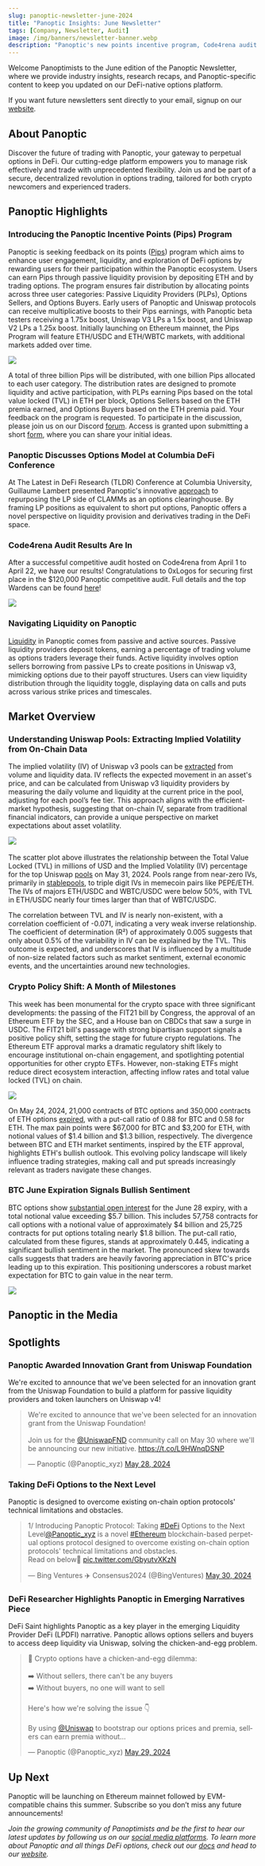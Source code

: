 ```yaml
---
slug: panoptic-newsletter-june-2024
title: "Panoptic Insights: June Newsletter"
tags: [Company, Newsletter, Audit]
image: /img/banners/newsletter-banner.webp
description: "Panoptic's new points incentive program, Code4rena audit results, Uniswap implied volatility, bullish crypto policy, and more!"
---
```


Welcome Panoptimists to the June edition of the Panoptic Newsletter, where we provide industry insights, research recaps, and Panoptic-specific content to keep you updated on our DeFi-native options platform.

  

If you want future newsletters sent directly to your email, signup on our [website](https://panoptic.xyz/).

  

## About Panoptic

Discover the future of trading with Panoptic, your gateway to perpetual options in DeFi. Our cutting-edge platform empowers you to manage risk effectively and trade with unprecedented flexibility. Join us and be part of a secure, decentralized revolution in options trading, tailored for both crypto newcomers and experienced traders.

  

## Panoptic Highlights

### Introducing the Panoptic Incentive Points (Pips) Program

Panoptic is seeking feedback on its points ([Pips](https://t.co/Z3WXrnhGLZ)) program which aims to enhance user engagement, liquidity, and exploration of DeFi options by rewarding users for their participation within the Panoptic ecosystem. Users can earn Pips through passive liquidity provision by depositing ETH and by trading options. The program ensures fair distribution by allocating points across three user categories: Passive Liquidity Providers (PLPs), Options Sellers, and Options Buyers. Early users of Panoptic and Uniswap protocols can receive multiplicative boosts to their Pips earnings, with Panoptic beta testers receiving a 1.75x boost, Uniswap V3 LPs a 1.5x boost, and Uniswap V2 LPs a 1.25x boost. Initially launching on Ethereum mainnet, the Pips Program will feature ETH/USDC and ETH/WBTC markets, with additional markets added over time.

![](./1.png)

  

A total of three billion Pips will be distributed, with one billion Pips allocated to each user category. The distribution rates are designed to promote liquidity and active participation, with PLPs earning Pips based on the total value locked (TVL) in ETH per block, Options Sellers based on the ETH premia earned, and Options Buyers based on the ETH premia paid. Your feedback on the program is requested. To participate in the discussion, please join us on our Discord [forum](https://discord.gg/eskHUzPw7r). Access is granted upon submitting a short [form](https://forms.gle/5tpR61HmLpgRYoYw5), where you can share your initial ideas.

### Panoptic Discusses Options Model at Columbia DeFi Conference

At The Latest in DeFi Research (TLDR) Conference at Columbia University, Guillaume Lambert presented Panoptic's innovative [approach](https://x.com/Panoptic_xyz/status/1790437529868530034) to repurposing the LP side of CLAMMs as an options clearinghouse. By framing LP positions as equivalent to short put options, Panoptic offers a novel perspective on liquidity provision and derivatives trading in the DeFi space.

### Code4rena Audit Results Are In

After a successful competitive audit hosted on Code4rena from April 1 to April 22, we have our results! Congratulations to 0xLogos for securing first place in the $120,000 Panoptic competitive audit. Full details and the top Wardens can be found [here](https://x.com/code4rena/status/1790146434991522204)!

![](./2.png)

### Navigating Liquidity on Panoptic

[Liquidity](https://panoptic.xyz/research/navigating-liquidity-in-panoptic) in Panoptic comes from passive and active sources. Passive liquidity providers deposit tokens, earning a percentage of trading volume as options traders leverage their funds. Active liquidity involves option sellers borrowing from passive LPs to create positions in Uniswap v3, mimicking options due to their payoff structures. Users can view liquidity distribution through the liquidity toggle, displaying data on calls and puts across various strike prices and timescales.

  

## Market Overview

### Understanding Uniswap Pools: Extracting Implied Volatility from On-Chain Data

The implied volatility (IV) of Uniswap v3 pools can be [extracted](https://panoptic.xyz/blog/panoptic-newsletter-may-2024#shallow-dive--implied-volatility-iv-from-uniswap-liquidity) from volume and liquidity data. IV reflects the expected movement in an asset's price, and can be calculated from Uniswap v3 liquidity providers by measuring the daily volume and liquidity at the current price in the pool, adjusting for each pool’s fee tier. This approach aligns with the efficient-market hypothesis, suggesting that on-chain IV, separate from traditional financial indicators, can provide a unique perspective on market expectations about asset volatility.

![](./3.png)​​

  

The scatter plot above illustrates the relationship between the Total Value Locked (TVL) in millions of USD and the Implied Volatility (IV) percentage for the top Uniswap [pools](https://yewbow-info.vercel.app/#/) on May 31, 2024. Pools range from near-zero IVs, primarily in [stablepools](https://panoptic.xyz/research/stablecoin-pools), to triple digit IVs in memecoin pairs like PEPE/ETH. The IVs of majors ETH/USDC and WBTC/USDC were below 50%, with TVL in ETH/USDC nearly four times larger than that of WBTC/USDC.

  

The correlation between TVL and IV is nearly non-existent, with a correlation coefficient of -0.071, indicating a very weak inverse relationship. The coefficient of determination (R²) of approximately 0.005 suggests that only about 0.5% of the variability in IV can be explained by the TVL. This outcome is expected, and underscores that IV is influenced by a multitude of non-size related factors such as market sentiment, external economic events, and the uncertainties around new technologies.

### Crypto Policy Shift: A Month of Milestones

This week has been monumental for the crypto space with three significant developments: the passing of the FIT21 bill by Congress, the approval of an Ethereum ETF by the SEC, and a House ban on CBDCs that saw a surge in USDC. The FIT21 bill's passage with strong bipartisan support signals a positive policy shift, setting the stage for future crypto regulations. The Ethereum ETF approval marks a dramatic regulatory shift likely to encourage institutional on-chain engagement, and spotlighting potential opportunities for other crypto ETFs. However, non-staking ETFs might reduce direct ecosystem interaction, affecting inflow rates and total value locked (TVL) on chain.

  
  
  

![](./4.png)

On May 24, 2024, 21,000 contracts of BTC options and 350,000 contracts of ETH options [expired](https://x.com/GreeksLive/status/1793898486305550415), with a put-call ratio of 0.88 for BTC and 0.58 for ETH. The max pain points were $67,000 for BTC and $3,200 for ETH, with notional values of $1.4 billion and $1.3 billion, respectively. The divergence between BTC and ETH market sentiments, inspired by the ETF approval, highlights ETH's bullish outlook. This evolving policy landscape will likely influence trading strategies, making call and put spreads increasingly relevant as traders navigate these changes.

### BTC June Expiration Signals Bullish Sentiment

BTC options show [substantial open interest](https://www.deribit.com/statistics/BTC/options-data) for the June 28 expiry, with a total notional value exceeding $5.7 billion. This includes 57,758 contracts for call options with a notional value of approximately $4 billion and 25,725 contracts for put options totaling nearly $1.8 billion. The put-call ratio, calculated from these figures, stands at approximately 0.445, indicating a significant bullish sentiment in the market. The pronounced skew towards calls suggests that traders are heavily favoring appreciation in BTC's price leading up to this expiration. This positioning underscores a robust market expectation for BTC to gain value in the near term.

![](./5.png)

  

## Panoptic in the Media

## Spotlights

### Panoptic Awarded Innovation Grant from Uniswap Foundation
We're excited to announce that we've been selected for an innovation grant from the Uniswap Foundation to build a platform for passive liquidity providers and token launchers on Uniswap v4!

<blockquote class="twitter-tweet"><p lang="en" dir="ltr">We&#39;re excited to announce that we&#39;ve been selected for an innovation grant from the Uniswap Foundation!<br/><br/>Join us for the <a href="https://twitter.com/UniswapFND?ref_src=twsrc%5Etfw">@UniswapFND</a> community call on May 30 where we&#39;ll be announcing our new initiative. <a href="https://t.co/L9HWnqDSNP">https://t.co/L9HWnqDSNP</a></p>&mdash; Panoptic (@Panoptic_xyz) <a href="https://twitter.com/Panoptic_xyz/status/1795551626553614336?ref_src=twsrc%5Etfw">May 28, 2024</a></blockquote> <script async src="https://platform.twitter.com/widgets.js" charset="utf-8"></script>

### Taking DeFi Options to the Next Level

Panoptic is designed to overcome existing on-chain option protocols' technical limitations and obstacles.

<blockquote class="twitter-tweet"><p lang="en" dir="ltr">1/ Introducing Panoptic Protocol: Taking <a href="https://twitter.com/hashtag/DeFi?src=hash&amp;ref_src=twsrc%5Etfw">#DeFi</a> Options to the Next Level<a href="https://twitter.com/Panoptic_xyz?ref_src=twsrc%5Etfw">@Panoptic_xyz</a> is a novel <a href="https://twitter.com/hashtag/Ethereum?src=hash&amp;ref_src=twsrc%5Etfw">#Ethereum</a> blockchain-based perpetual options protocol designed to overcome existing on-chain option protocols&#39; technical limitations and obstacles.<br/>Read on below🧵 <a href="https://t.co/GbyutvXKzN">pic.twitter.com/GbyutvXKzN</a></p>&mdash; Bing Ventures ✈️ Consensus2024 (@BingVentures) <a href="https://twitter.com/BingVentures/status/1795999753647599683?ref_src=twsrc%5Etfw">May 30, 2024</a></blockquote> <script async src="https://platform.twitter.com/widgets.js" charset="utf-8"></script>

### DeFi Researcher Highlights Panoptic in Emerging Narratives Piece

DeFi Saint highlights Panoptic as a key player in the emerging Liquidity Provider DeFi (LPDFI) narrative. Panoptic allows options sellers and buyers to access deep liquidity via Uniswap, solving the chicken-and-egg problem.

<blockquote class="twitter-tweet"><p lang="en" dir="ltr">🐔 Crypto options have a chicken-and-egg dilemma:<br/><br/>➡️ Without sellers, there can&#39;t be any buyers<br/>➡️ Without buyers, no one will want to sell<br/>​<br/>Here&#39;s how we&#39;re solving the issue 👇<br/><br/>By using <a href="https://twitter.com/Uniswap?ref_src=twsrc%5Etfw">@Uniswap</a> to bootstrap our options prices and premia, sellers can earn premia without…</p>&mdash; Panoptic (@Panoptic_xyz) <a href="https://twitter.com/Panoptic_xyz/status/1795863360376025240?ref_src=twsrc%5Etfw">May 29, 2024</a></blockquote> <script async src="https://platform.twitter.com/widgets.js" charset="utf-8"></script> 

  

## Up Next

Panoptic will be launching on Ethereum mainnet followed by EVM-compatible chains this summer. Subscribe so you don’t miss any future announcements!


*Join the growing community of Panoptimists and be the first to hear our latest updates by following us on our [social media platforms](https://links.panoptic.xyz/all). To learn more about Panoptic and all things DeFi options, check out our [docs](https://panoptic.xyz/docs/intro) and head to our [website](https://panoptic.xyz/).*
